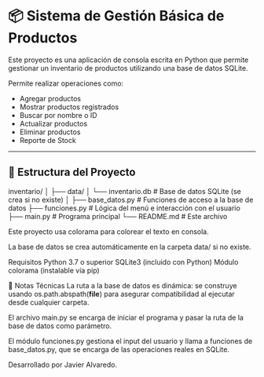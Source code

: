 # 📦 Sistema de Gestión Básica de Productos

Este proyecto es una aplicación de consola escrita en Python que permite gestionar un inventario de productos utilizando una base de datos SQLite. 

Permite realizar operaciones como:

- Agregar productos
- Mostrar productos registrados
- Buscar por nombre o ID
- Actualizar productos
- Eliminar productos
- Reporte de Stock

---

## 📁 Estructura del Proyecto

inventario/
│
├── data/
│ └── inventario.db # Base de datos SQLite (se crea si no existe)
│
├── base_datos.py # Funciones de acceso a la base de datos
├── funciones.py # Lógica del menú e interacción con el usuario
├── main.py # Programa principal
└── README.md # Este archivo

Este proyecto usa colorama para colorear el texto en consola.

La base de datos se crea automáticamente en la carpeta data/ si no existe.

Requisitos
Python 3.7 o superior
SQLite3 (incluido con Python)
Módulo colorama (instalable vía pip)

📂 Notas Técnicas
La ruta a la base de datos es dinámica: se construye usando os.path.abspath(__file__) para asegurar compatibilidad al ejecutar desde cualquier carpeta.

El archivo main.py se encarga de iniciar el programa y pasar la ruta de la base de datos como parámetro.

El módulo funciones.py gestiona el input del usuario y llama a funciones de base_datos.py, que se encarga de las operaciones reales en SQLite.

Desarrollado por Javier Alvaredo.